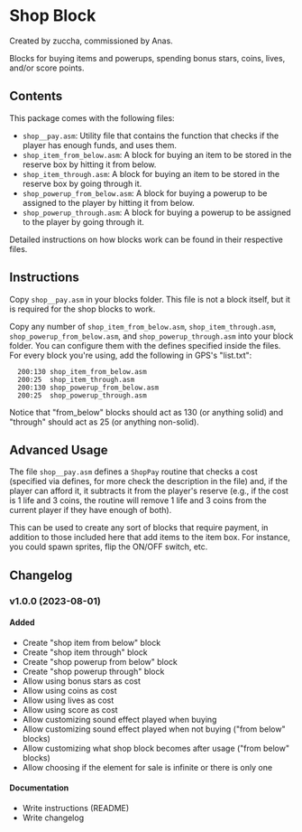 # Shop Block

Created by zuccha, commissioned by Anas.

Blocks for buying items and powerups, spending bonus stars, coins, lives, and/or
score points.

## Contents

This package comes with the following files:

- `shop__pay.asm`: Utility file that contains the function that checks if the
  player has enough funds, and uses them.
- `shop_item_from_below.asm`: A block for buying an item to be stored in the
  reserve box by hitting it from below.
- `shop_item_through.asm`: A block for buying an item to be stored in the
  reserve box by going through it.
- `shop_powerup_from_below.asm`: A block for buying a powerup to be assigned to
  the player by hitting it from below.
- `shop_powerup_through.asm`: A block for buying a powerup to be assigned to the
  player by going through it.

Detailed instructions on how blocks work can be found in their respective files.

## Instructions

Copy `shop__pay.asm` in your blocks folder. This file is not a block itself, but
it is required for the shop blocks to work.

Copy any number of `shop_item_from_below.asm`, `shop_item_through.asm`,
`shop_powerup_from_below.asm`, and `shop_powerup_through.asm` into your block
folder. You can configure them with the defines specified inside the files. For
every block you're using, add the following in GPS's "list.txt":

```
  200:130 shop_item_from_below.asm
  200:25  shop_item_through.asm
  200:130 shop_powerup_from_below.asm
  200:25  shop_powerup_through.asm
```

Notice that "from_below" blocks should act as 130 (or anything solid) and
"through" should act as 25 (or anything non-solid).

## Advanced Usage

The file `shop__pay.asm` defines a `ShopPay` routine that checks a cost
(specified via defines, for more check the description in the file) and, if the
player can afford it, it subtracts it from the player's reserve (e.g., if the
cost is 1 life and 3 coins, the routine will remove 1 life and 3 coins from the
current player if they have enough of both).

This can be used to create any sort of blocks that require payment, in addition
to those included here that add items to the item box. For instance, you could
spawn sprites, flip the ON/OFF switch, etc.

## Changelog

### v1.0.0 (2023-08-01)

#### Added

- Create "shop item from below" block
- Create "shop item through" block
- Create "shop powerup from below" block
- Create "shop powerup through" block
- Allow using bonus stars as cost
- Allow using coins as cost
- Allow using lives as cost
- Allow using score as cost
- Allow customizing sound effect played when buying
- Allow customizing sound effect played when not buying ("from below" blocks)
- Allow customizing what shop block becomes after usage ("from below" blocks)
- Allow choosing if the element for sale is infinite or there is only one

#### Documentation

- Write instructions (README)
- Write changelog
